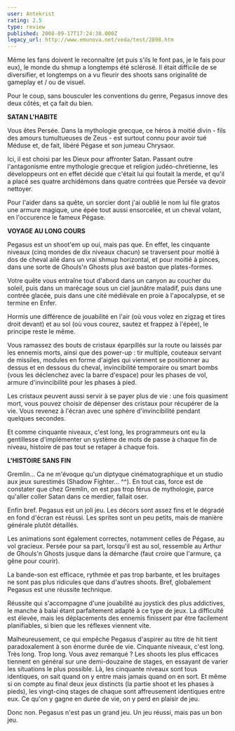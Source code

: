 ```yaml
---
user: Antekrist
rating: 2.5
type: review
published: 2008-09-17T17:24:38.000Z
legacy_url: http://www.emunova.net/veda/test/2898.htm
---
```

Même les fans doivent le reconnaître (et puis s'ils le font pas, je le fais pour eux), le monde du shmup a longtemps été sclérosé. Il était difficile de se diversifier, et longtemps on a vu fleurir des shoots sans originalité de gameplay et / ou de visuel.  

Pour le coup, sans bousculer les conventions du genre, Pegasus innove des deux côtés, et ça fait du bien.  

  

**SATAN L'HABITE**  

Vous êtes Persée. Dans la mythologie grecque, ce héros à moitié divin - fils des amours tumultueuses de Zeus - est surtout connu pour avoir tué Méduse et, de fait, libéré Pégase et son jumeau Chrysaor.  

Ici, il est choisi par les Dieux pour affronter Satan. Passant outre l'antagonisme entre mythologie grecque et religion judéo-chrétienne, les développeurs ont en effet décidé que c'était lui qui foutait la merde, et qu'il a placé ses quatre archidémons dans quatre contrées que Persée va devoir nettoyer.  

Pour l'aider dans sa quête, un sorcier dont j'ai oublié le nom lui file gratos une armure magique, une épée tout aussi ensorcelée, et un cheval volant, en l'occurence le fameux Pégase.  

  

**VOYAGE AU LONG COURS**  

Pegasus est un shoot'em up oui, mais pas que. En effet, les cinquante niveaux (cinq mondes de dix niveaux chacun) se traversent pour moitié à dos de cheval ailé dans un vrai shmup horizontal, et pour moitié à pinces, dans une sorte de Ghouls'n Ghosts plus axé baston que plates-formes.  

Votre quête vous entraîne tout d'abord dans un canyon au coucher du soleil, puis dans un marécage sous un ciel jaunâtre maladif, puis dans une contrée glacée, puis dans une cité médiévale en proie à l'apocalypse, et se termine en Enfer.  

Hormis une différence de jouabilité en l'air (où vous volez en zigzag et tires droit devant) et au sol (où vous courez, sautez et frappez à l'épée), le principe reste le même.  

Vous ramassez des bouts de cristaux éparpillés sur la route ou laissés par les ennemis morts, ainsi que des power-up : tir multiple, couteaux servant de missiles, modules en forme d'aigles qui viennent se positionner au dessus et en dessous du cheval, invincibilité temporaire ou smart bombs (vous les déclenchez avec la barre d'espace) pour les phases de vol, armure d'invincibilité pour les phases à pied.  

Les cristaux peuvent aussi servir à se payer plus de vie : une fois quasiment mort, vous pouvez choisir de dépenser des cristaux pour récupérer de la vie. Vous revenez à l'écran avec une sphère d'invincibilité pendant quelques secondes.  

Et comme cinquante niveaux, c'est long, les programmeurs ont eu la gentillesse d'implémenter un système de mots de passe à chaque fin de niveau, histoire de pas tout se retaper à chaque fois.  

  

**L'HISTOIRE SANS FIN**  

Gremlin... Ca ne m'évoque qu'un diptyque cinématographique et un studio aux jeux surestimés (Shadow Fighter... ^^). En tout cas, force est de constater que chez Gremlin, on est pas trop férus de mythologie, parce qu'aller coller Satan dans ce merdier, fallait oser.  

Enfin bref. Pegasus est un joli jeu. Les décors sont assez fins et le dégradé en fond d'écran est réussi. Les sprites sont un peu petits, mais de manière générale plutôt détaillés.  

Les animations sont également correctes, notamment celles de Pégase, au vol gracieux. Persée pour sa part, lorsqu'il est au sol, ressemble au Arthur de Ghouls'n Ghosts jusque dans la démarche (faut croire que l'armure, ça gêne pour courir).  

La bande-son est efficace, rythmée et pas trop barbante, et les bruitages ne sont pas plus ridicules que dans d'autres shoots. Bref, globalement Pegasus est une réussite technique.  

Réussite qui s'accompagne d'une jouabilité au joystick des plus addictives, le manche à balai étant parfaitement adapté à ce type de jeux. La difficulté est élevée, mais les déplacements des ennemis finissent par être facilement planifiables, si bien que les réflexes viennent vite.  

Malheureusement, ce qui empêche Pegasus d'aspirer au titre de hit tient paradoxalement à son énorme durée de vie. Cinquante niveaux, c'est long. Très long. Trop long. Vous avez remarqué ? Les shoots les plus efficaces tiennent en général sur une demi-douzaine de stages, en essayant de varier les situations le plus possible. Là, les cinquante niveaux sont tous identiques, on sait quand on y entre mais jamais quand on en sort. Et même si on compte au final deux jeux distincts (la partie shoot et les phases à pieds), les vingt-cinq stages de chaque sont affreusement identiques entre eux. Ce qu'on y gagne en durée de vie, on y perd en plaisir de jeu.  

  

Donc non. Pegasus n'est pas un grand jeu. Un jeu réussi, mais pas un bon jeu.